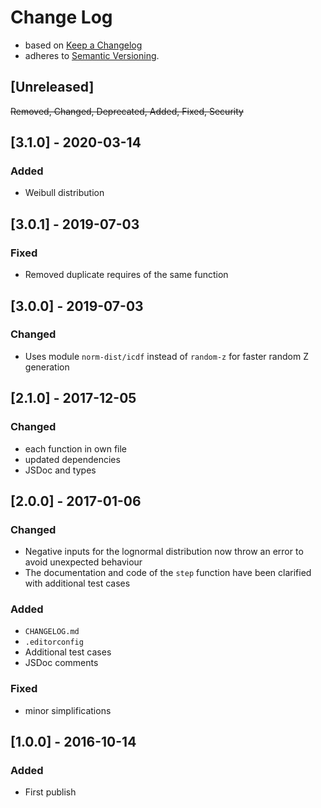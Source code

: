 <!-- markdownlint-disable MD022 MD024 MD026 MD032 MD041 -->

# Change Log

- based on [Keep a Changelog](http://keepachangelog.com/)
- adheres to [Semantic Versioning](http://semver.org/).

## [Unreleased]
~~Removed, Changed, Deprecated, Added, Fixed, Security~~

## [3.1.0] - 2020-03-14
### Added
- Weibull distribution

## [3.0.1] - 2019-07-03
### Fixed
- Removed duplicate requires of the same function

## [3.0.0] - 2019-07-03
### Changed
- Uses module `norm-dist/icdf` instead of `random-z` for faster random Z generation

## [2.1.0] - 2017-12-05
### Changed
- each function in own file
- updated dependencies
- JSDoc and types

## [2.0.0] - 2017-01-06
### Changed
- Negative inputs for the lognormal distribution now throw an error to avoid unexpected behaviour
- The documentation and code of the `step` function have been clarified with additional test cases

### Added
- `CHANGELOG.md`
- `.editorconfig`
- Additional test cases
- JSDoc comments

### Fixed
- minor simplifications

## [1.0.0] - 2016-10-14
### Added
- First publish
